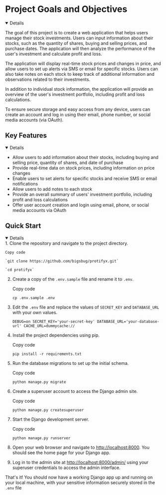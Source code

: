 
# Project Goals and Objectives
<details open>

The goal of this project is to create a web application that helps users manage their stock investments. Users can input information about their stocks, such as the quantity of shares, buying and selling prices, and purchase dates. The application will then analyze the performance of the user's investment and calculate profit and loss.

The application will display real-time stock prices and changes in price, and allow users to set up alerts via SMS or email for specific stocks. Users can also take notes on each stock to keep track of additional information and observations related to their investments.

In addition to individual stock information, the application will provide an overview of the user's investment portfolio, including profit and loss calculations. 

To ensure secure storage and easy access from any device, users can create an account and log in using their email, phone number, or social media accounts (via OAuth).
</details>

## Key Features
<details open>

-   Allow users to add information about their stocks, including buying and selling price, quantity of shares, and date of purchase
-   Provide real-time data on stock prices, including information on price changes
-   Enable users to set alerts for specific stocks and receive SMS or email notifications
-   Allow users to add notes to each stock
-   Provide an overall summary of users' investment portfolio, including profit and loss calculations
-   Offer user account creation and login using email, phone, or social media accounts via OAuth

</details>


## Quick Start
<details open>
1.  Clone the repository and navigate to the project directory.
    
    Copy code
    
    `git clone https://github.com/bigsbug/protifyx.git`
    
    `cd protifyx` 
    
2.  Create a copy of the `.env.sample` file and rename it to `.env`.
    
    Copy code
    
    `cp .env.sample .env` 
    
3.  Edit the `.env` file and replace the values of `SECRET_KEY` and `DATABASE_URL` with your own values.
    
    
    `DEBUG=on
    SECRET_KEY='your-secret-key'
    DATABASE_URL='your-database-url'
    CACHE_URL=dummycache://` 
    
4.  Install the project dependencies using pip.
    
    Copy code
    
    `pip install -r requirements.txt` 
    
5.  Run the database migrations to set up the initial schema.
    
    Copy code
    
    `python manage.py migrate` 
    
6.  Create a superuser account to access the Django admin site.
    
    Copy code
    
    `python manage.py createsuperuser` 
    
7.  Start the Django development server.
    
    Copy code
    
    `python manage.py runserver` 
    
8.  Open your web browser and navigate to [http://localhost:8000](http://localhost:8000/). You should see the home page for your Django app.
    
9.  Log in to the admin site at [http://localhost:8000/admin/](http://localhost:8000/admin/) using your superuser credentials to access the admin interface.
    

That's it! You should now have a working Django app up and running on your local machine, with your sensitive information securely stored in the `.env` file
</details>
